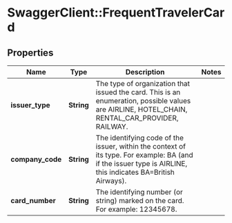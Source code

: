 # SwaggerClient::FrequentTravelerCard

## Properties
Name | Type | Description | Notes
------------ | ------------- | ------------- | -------------
**issuer_type** | **String** | The type of organization that issued the card. This is an enumeration, possible values are AIRLINE, HOTEL_CHAIN, RENTAL_CAR_PROVIDER, RAILWAY. |
**company_code** | **String** | The identifying code of the issuer, within the context of its type. For example: BA (and if the issuer type is AIRLINE, this indicates BA=British Airways). |
**card_number** | **String** | The identifying number (or string) marked on the card. For example: 12345678. |


